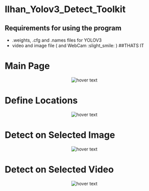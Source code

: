 # Ilhan_Yolov3_Detect_Toolkit


## Requirements for using the program
- .weights, .cfg and .names files for YOLOV3
- video and image file ( and WebCam :slight_smile: )
##THATS IT

<p align="center"><h1>Main Page</h1></p>
<p align="center">
  <img src="https://user-images.githubusercontent.com/63366100/115618160-f7550500-a2fa-11eb-8612-62b68cfb032d.png"  title="hover text">
</p>

<p align="center"><h1>Define Locations
</h1></p>
<p align="center">
  <img src="https://user-images.githubusercontent.com/63366100/115619784-02a93000-a2fd-11eb-9ec3-8a927c8d5cdf.png"  title="hover text">
</p>





<p align="center"><h1>Detect on Selected Image</h1></p>
<p align="center">
  <img src="https://user-images.githubusercontent.com/63366100/115619919-2e2c1a80-a2fd-11eb-9155-c48a4454ae51.png" title="hover text">
</p>


<p align="center"><h1>Detect on Selected Video</h1></p>
<p align="center">

  <img src="https://user-images.githubusercontent.com/63366100/115620222-92e77500-a2fd-11eb-98f0-d0eac07e6128.png"  title="hover text">
</p>

 
